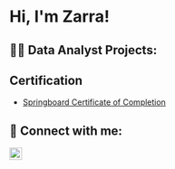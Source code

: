<h1>Hi, I'm Zarra! 

<h2>👨‍💻 Data Analyst Projects:</h2>

<h2> Certification </h2>

- [Springboard Certificate of Completion](https://drive.google.com/file/d/1VFLRPDwAVZhaZHNQH9AIxwpRp_yHXLr9/view?usp=share_link)

<h2> 🤳 Connect with me:</h2>

[<img align="left" alt="ZarraPanjwani | LinkedIn" width="22px" src="https://cdn.jsdelivr.net/npm/simple-icons@v3/icons/linkedin.svg" />][linkedin]

[linkedin]: https://linkedin.com/in/zarrap

<!--
**joshmadakor1/joshmadakor1** is a ✨ _special_ ✨ repository because its `README.md` (this file) appears on your GitHub profile.

Here are some ideas to get you started:

- 🔭 I’m currently working on ...
- 🌱 I’m currently learning ...
- 👯 I’m looking to collaborate on ...
- 🤔 I’m looking for help with ...
- 💬 Ask me about ...
- 📫 How to reach me: ...
- 😄 Pronouns: ...
- ⚡ Fun fact: ...
-->
